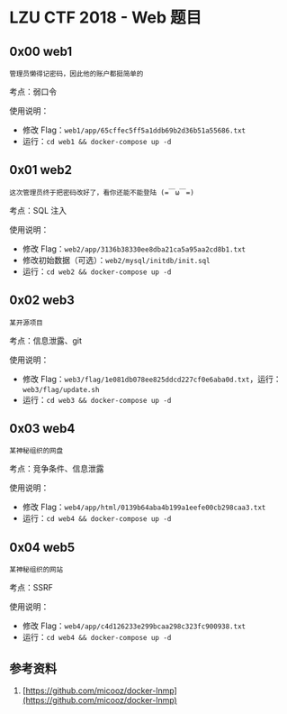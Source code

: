 # LZU CTF 2018 - Web 题目

## 0x00 web1

```
管理员懒得记密码，因此他的账户都挺简单的
```

考点：弱口令

使用说明：

* 修改 Flag：`web1/app/65cffec5ff5a1ddb69b2d36b51a55686.txt`
* 运行：`cd web1 && docker-compose up -d`

## 0x01 web2

```
这次管理员终于把密码改好了，看你还能不能登陆 (=￣ω￣=)
```

考点：SQL 注入

使用说明：

* 修改 Flag：`web2/app/3136b38330ee8dba21ca5a95aa2cd8b1.txt`
* 修改初始数据（可选）：`web2/mysql/initdb/init.sql`
* 运行：`cd web2 && docker-compose up -d`

## 0x02 web3

```
某开源项目
```

考点：信息泄露、git

使用说明：

* 修改 Flag：`web3/flag/1e081db078ee825ddcd227cf0e6aba0d.txt`，运行：`web3/flag/update.sh`
* 运行：`cd web3 && docker-compose up -d`

## 0x03 web4

```
某神秘组织的网盘
```

考点：竞争条件、信息泄露

使用说明：

* 修改 Flag：`web4/app/html/0139b64aba4b199a1eefe00cb298caa3.txt`
* 运行：`cd web4 && docker-compose up -d`

## 0x04 web5

```
某神秘组织的网站
```

考点：SSRF

使用说明：

* 修改 Flag：`web4/app/c4d126233e299bcaa298c323fc900938.txt`
* 运行：`cd web4 && docker-compose up -d`

## 参考资料

1. [https://github.com/micooz/docker-lnmp](https://github.com/micooz/docker-lnmp)
